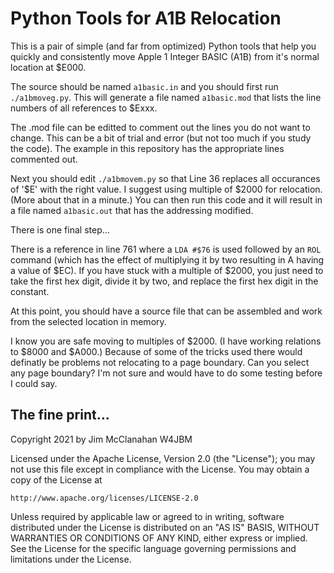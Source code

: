 # Python Tools for A1B Relocation

This is a pair of simple (and far from optimized) Python tools that help you quickly and consistently move Apple 1 Integer BASIC (A1B) from it's normal location at $E000.

The source should be named `a1basic.in` and you should first run `./a1bmoveg.py`. This will generate a file named `a1basic.mod` that lists the line numbers of all references to $Exxx.

The .mod file can be editted to comment out the lines you do not want to change. This can be a bit of trial and error (but not too much if you study the code). The example in this repository has the appropriate lines commented out.

Next you should edit `./a1bmovem.py` so that Line 36 replaces all occurances of '$E' with the right value. I suggest using multiple of $2000 for relocation. (More about that in a minute.) You can then run this code and it will result in a file named `a1basic.out` that has the addressing modified.

There is one final step...

There is a reference in line 761 where a `LDA #$76` is used followed by an `ROL` command (which has the effect of multiplying it by two resulting in A having a value of $EC). If you have stuck with a multiple of $2000, you just need to take the first hex digit, divide it by two, and replace the first hex digit in the constant.

At this point, you should have a source file that can be assembled and work from the selected location in memory.

I know you are safe moving to multiples of $2000. (I have working relations to $8000 and $A000.) Because of some of the tricks used there would definatly be problems not relocating to a page boundary. Can you select any page boundary? I'm not sure and would have to do some testing before I could say.


## The fine print...

Copyright 2021 by Jim McClanahan W4JBM

Licensed under the Apache License, Version 2.0 (the "License");
you may not use this file except in compliance with the License.
You may obtain a copy of the License at

    http://www.apache.org/licenses/LICENSE-2.0

Unless required by applicable law or agreed to in writing, software
distributed under the License is distributed on an "AS IS" BASIS,
WITHOUT WARRANTIES OR CONDITIONS OF ANY KIND, either express or implied.
See the License for the specific language governing permissions and
limitations under the License.
